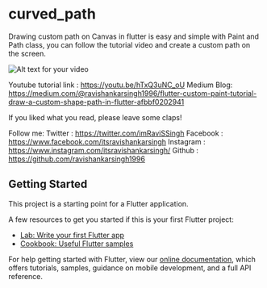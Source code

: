 # curved_path

Drawing custom path on Canvas in flutter is easy and simple with Paint and Path class, you can follow the tutorial video and create a custom path on the screen.

![Alt text for your video](https://cdn-images-1.medium.com/max/800/1*houL4Gr3PMJj7hrYmrSQug.png)

Youtube tutorial link : https://youtu.be/hTxQ3uNC_oU
Medium Blog: https://medium.com/@ravishankarsingh1996/flutter-custom-paint-tutorial-draw-a-custom-shape-path-in-flutter-afbbf0202941

If you liked what you read, please leave some claps!

Follow me:
Twitter : https://twitter.com/imRaviSSingh
Facebook : https://www.facebook.com/itsravishankarsingh
Instagram : https://www.instagram.com/itsravishankarsingh/
Github : https://github.com/ravishankarsingh1996

## Getting Started

This project is a starting point for a Flutter application.

A few resources to get you started if this is your first Flutter project:

- [Lab: Write your first Flutter app](https://flutter.io/docs/get-started/codelab)
- [Cookbook: Useful Flutter samples](https://flutter.io/docs/cookbook)

For help getting started with Flutter, view our 
[online documentation](https://flutter.io/docs), which offers tutorials, 
samples, guidance on mobile development, and a full API reference.
